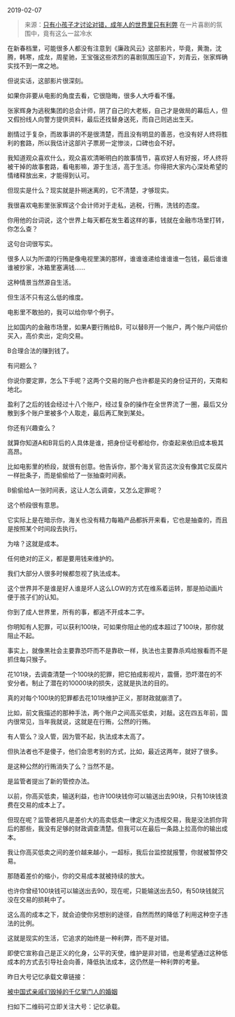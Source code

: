 2019-02-07

> 来源：[只有小孩子才讨论对错，成年人的世界里只有利弊](http://mp.weixin.qq.com/s?__biz=MzU3NDc5Nzc0NQ==&mid=2247483994&idx=1&sn=d95245fd1b767ca1b61da6a6b96589ba&chksm=fd2da084ca5a2992346ff8839612972719e71842079dfd9d1e4966bdaff685a7bca6adee4f2f&scene=27#wechat_redirect)
> 在一片喜剧的氛围中，竟有这么一盆冷水

在新春档里，可能很多人都没有注意到《廉政风云》这部影片，毕竟，黄渤，沈腾，韩寒，成龙，周星驰，王宝强这些浓烈的喜剧氛围压迫下，刘青云，张家辉确实找不到一席之地。

  

但说实话，这部影片很深刻。

  

如果你非要从电影的角度去看，它很隐晦，很多人大呼看不懂。

  

张家辉身为逃税集团的总会计师，阴了自己的大老板，自己才是做局的幕后人，但又假扮线人向警方提供资料，最后还找替身送死，而自己则逃出生天。

  

剧情过于复杂，而故事讲的不是很清楚，而且没有明显的善恶，也没有好人终将胜利的套路，所以我估计这部片子票房一定惨淡，口碑也会不好。

  

我知道观众喜欢什么，观众喜欢清晰明白的故事情节，喜欢好人有好报，坏人终将被干掉的故事套路，看电影嘛，源于生活，高于生活。你得把大家内心深处希望的情绪释放出来，才能得到认可。

  

但现实是什么？现实就是扑朔迷离的，它不清楚，才够现实。

  

我很喜欢电影里张家辉这个会计师对于走私，逃税，行贿，洗钱的态度。

  

你用他的台词说，这个世界上每天都在发生着这样的事，钱就在金融市场里打转，你怎么查？

  

这句台词很写实。

  

很多人以为所谓的行贿是像电视里演的那样，谁谁谁递给谁谁谁一包钱，最后谁谁谁被抄家，冰箱里塞满钱......

  

这种情景当然源自生活。

  

但生活不只有这么低的维度。

  

电影里不敢拍的，我可以给你举个例子。

  

比如国内的金融市场里，如果A要行贿给B，可以替B开一个账户，两个账户间低价买入，高价卖出，定向交易。

  

B合理合法的赚到钱了。  

  

有问题么？

  

你说你要定罪，怎么下手呢？这两个交易的账户也许都是买的身份证开的，天南和地北。

  

盈利了之后的钱会经过十八个账户，经过复杂的操作在全世界流了一圈，最后又分散到多个账户里被多个人取走，最后再汇聚到某处。

  

你还有兴趣查么？

  

就算你知道A和B背后的人具体是谁，把身份证号都给你，你查起来依旧成本极其高昂。

  

比如电影里的桥段，就很有创意。他告诉你，那个海关官员这次没有像其它反腐片一样批条子，而是偷偷给了一张抽查时间表。

  

B偷偷给A一张时间表，这让人怎么调查，又怎么定罪呢？

  

这个桥段很有意思。

  

它实际上是在暗示你，海关也没有精力每箱产品都拆开来看，它也是抽查的，而且是按照某个时间段去执行。

  

为啥？这就是成本。

  

任何绝对的正义，都是要用钱来维护的。

  

我们大部分人很多时候都忽视了执法成本。

  

这个世界并不是谁是好人谁是坏人这么LOW的方式在维系着运转，那是拍动画片便于孩子们的认知。

  

你到了成人世界里，所有的事，都逃不开成本二字。

  

你明知有人犯罪，可以获利100块，可如果你阻止他的成本超过了100块，那你就阻止不起。

  

事实上，就像黑社会主要靠恐吓而不是靠砍一样，执法也主要靠杀鸡给猴看而不是抓住每只猴子。

  

花101块，去调查清楚一个100块的犯罪，把它拍成影视片，震慑，恐吓潜在的不安分者。制止了潜在的10000块的损失，这就是执法的目的。

  

真的对每个100块的犯罪都去花101块维护正义，那财政就崩溃了。

  

比如，前文我描述的那种手法，两个账户之间高买低卖，对敲。这在四五年前，国内很常见，当年我就说，这就是在行贿，公然的行贿。

  

有人管么？没人管，因为管不起，执法成本太高了。

  

但执法者也不是傻子，他们会思考别的方式，比如，最近这两年，就好了很多。

  

是这种公然的行贿消失了么？当然不是。

  

是监管者提出了新的管控办法。

  

以前，你高买低卖，输送利益，也许100块钱你可以输送出去90块，只有10块钱浪费在交易的成本上了。

  

但现在呢？监管者把凡是差价大的高卖低卖一律定义为违规交易，我是没法抓你背后的那些，我没有足够的财政调查清楚。但我可以在最后一条路上拉高你的输出成本。

  

我让你高买低卖之间的差价越来越小，一超标，我后台监控就报警，你就被暂停交易。

  

那随着差价的缩小，你的交易成本就被持续的放大。

  

也许你曾经100块钱可以输送出去90，现在呢，只能输送出去50，有50块钱就沉没在交易的损耗中了。

  

这么高的成本之下，就会迫使你另想别的途径，自然而然的降低了利用这种空子违法的比例。

  

这就是现实的生活，它追求的始终是一种利弊，而不是对错。

  

即使它宣称自己是正义的化身，公平的天使，维护是非对错，也是希望通过这种低成本的方式去引导社会向善，降低执法成本，这仍然是一种利弊的考量。

  

昨日大号记忆承载文章链接：

[被中国式亲戚们毁掉的千亿掌门人的婚姻](https://mp.weixin.qq.com/s?__biz=MzU0MjYwNDU2Mw==&mid=2247485736&idx=1&sn=233862d31ddb6de5c8ae7a74411b4a4f&chksm=fb196554cc6eec429f1a2cc9aceacc7238e30da96765e3e8228c606e2b25c6cbe1d699c74c9c&token=1994916436&lang=zh_CN&scene=21#wechat_redirect)  

  

扫如下二维码可立即关注大号：记忆承载。  

